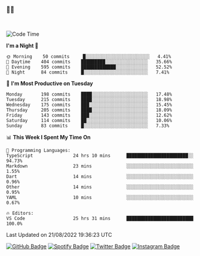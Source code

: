 ### 🤙🍺

<!-- <a href="https://github-readme-stats.vercel.app/api?username=hzak2xx&count_private=true&show_icons=true&theme=dracula">
  <img align="center" src="https://github-readme-stats.vercel.app/api?username=hzak2xx&count_private=true&show_icons=true&theme=dracula" />
</a>
</br> -->
</br>

<!--START_SECTION:waka-->
![Code Time](http://img.shields.io/badge/Code%20Time-1%2C742%20hrs%2026%20mins-blue)

**I'm a Night 🦉** 

```text
🌞 Morning    50 commits     █░░░░░░░░░░░░░░░░░░░░░░░░   4.41% 
🌆 Daytime    404 commits    █████████░░░░░░░░░░░░░░░░   35.66% 
🌃 Evening    595 commits    █████████████░░░░░░░░░░░░   52.52% 
🌙 Night      84 commits     █░░░░░░░░░░░░░░░░░░░░░░░░   7.41%

```
📅 **I'm Most Productive on Tuesday** 

```text
Monday       198 commits    ████░░░░░░░░░░░░░░░░░░░░░   17.48% 
Tuesday      215 commits    ████░░░░░░░░░░░░░░░░░░░░░   18.98% 
Wednesday    175 commits    ███░░░░░░░░░░░░░░░░░░░░░░   15.45% 
Thursday     205 commits    ████░░░░░░░░░░░░░░░░░░░░░   18.09% 
Friday       143 commits    ███░░░░░░░░░░░░░░░░░░░░░░   12.62% 
Saturday     114 commits    ██░░░░░░░░░░░░░░░░░░░░░░░   10.06% 
Sunday       83 commits     █░░░░░░░░░░░░░░░░░░░░░░░░   7.33%

```


📊 **This Week I Spent My Time On** 

```text
💬 Programming Languages: 
TypeScript               24 hrs 10 mins      ███████████████████████░░   94.73% 
Markdown                 23 mins             ░░░░░░░░░░░░░░░░░░░░░░░░░   1.55% 
Dart                     14 mins             ░░░░░░░░░░░░░░░░░░░░░░░░░   0.96% 
Other                    14 mins             ░░░░░░░░░░░░░░░░░░░░░░░░░   0.95% 
YAML                     10 mins             ░░░░░░░░░░░░░░░░░░░░░░░░░   0.67%

🔥 Editors: 
VS Code                  25 hrs 31 mins      █████████████████████████   100.0%

```


 Last Updated on 21/08/2022 19:36:23 UTC
<!--END_SECTION:waka-->

[![GitHub Badge](https://img.shields.io/badge/GitHub-100000?style=for-the-badge&logo=github&logoColor=white)](https://github.com/hzak2xx)
[![Spotify Badge](https://img.shields.io/badge/Spotify-1ED760?&style=for-the-badge&logo=spotify&logoColor=white)](https://open.spotify.com/user/uf90s6sbbh75a1mt44clkhkvf)
[![Twitter Badge](https://img.shields.io/badge/Twitter-1DA1F2?style=for-the-badge&logo=twitter&logoColor=white)](https://twitter.com/hzak2xx)
[![Instagram Badge](https://img.shields.io/badge/Instagram-E4405F?style=for-the-badge&logo=instagram&logoColor=white)](https://www.instagram.com/hzak2xx/)
